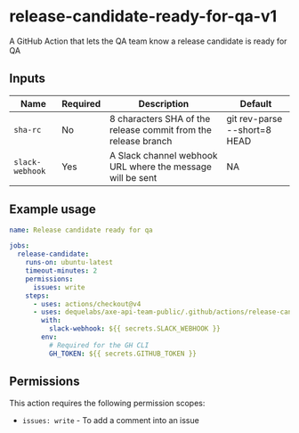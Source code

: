 # release-candidate-ready-for-qa-v1

A GitHub Action that lets the QA team know a release candidate is ready for QA

## Inputs

| Name            | Required | Description                                                    | Default                      |
| --------------- | -------- | -------------------------------------------------------------- | ---------------------------- |
| `sha-rc`        | No       | 8 characters SHA of the release commit from the release branch | git rev-parse --short=8 HEAD |
| `slack-webhook` | Yes      | A Slack channel webhook URL where the message will be sent     | NA                           |

## Example usage

```yaml
name: Release candidate ready for qa

jobs:
  release-candidate:
    runs-on: ubuntu-latest
    timeout-minutes: 2
    permissions:
      issues: write
    steps:
      - uses: actions/checkout@v4
      - uses: dequelabs/axe-api-team-public/.github/actions/release-candidate-ready-for-qa-v1-v1@main
        with:
          slack-webhook: ${{ secrets.SLACK_WEBHOOK }}
        env:
          # Required for the GH CLI
          GH_TOKEN: ${{ secrets.GITHUB_TOKEN }}
```

## Permissions

This action requires the following permission scopes:

- `issues: write` - To add a comment into an issue
